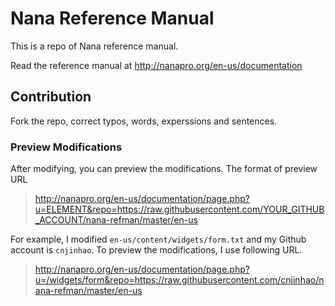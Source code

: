 # Nana Reference Manual
This is a repo of Nana reference manual.

Read the reference manual at http://nanapro.org/en-us/documentation

## Contribution

Fork the repo, correct typos, words, experssions and sentences.

### Preview Modifications
After modifying, you can preview the modifications. The format of preview URL

>http://nanapro.org/en-us/documentation/page.php?u=ELEMENT&repo=https://raw.githubusercontent.com/YOUR_GITHUB_ACCOUNT/nana-refman/master/en-us

For example, I modified `en-us/content/widgets/form.txt` and my Github account is `cnjinhao`. To preview the modifications, I use following URL.

>http://nanapro.org/en-us/documentation/page.php?u=/widgets/form&repo=https://raw.githubusercontent.com/cnjinhao/nana-refman/master/en-us



